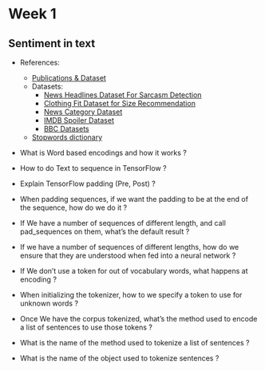 # Week 1

## Sentiment in text

* References:
    * [Publications & Dataset](https://rishabhmisra.github.io/publications/)
    * Datasets:        
        * [News Headlines Dataset For Sarcasm Detection](https://www.kaggle.com/rmisra/news-headlines-dataset-for-sarcasm-detection/home)
        * [Clothing Fit Dataset for Size Recommendation](https://www.kaggle.com/rmisra/clothing-fit-dataset-for-size-recommendation/home)
        * [News Category Dataset](https://www.kaggle.com/rmisra/news-category-dataset/home)
        * [IMDB Spoiler Dataset](https://www.kaggle.com/rmisra/imdb-spoiler-dataset)
        * [BBC Datasets](http://mlg.ucd.ie/datasets/bbc.html)
    * [Stopwords dictionary](https://github.com/Yoast/YoastSEO.js/blob/develop/src/config/stopwords.js)

* What is Word based encodings and how it works ?
* How to do Text to sequence in TensorFlow ?
* Explain TensorFlow padding (Pre, Post) ?
* When padding sequences, if we want the padding to be at the end of the sequence, how do we do it ?
* If We have a number of sequences of different length, and call pad_sequences on them, what’s the default result ?
* If we have a number of sequences of different lengths, how do we ensure that they are understood when fed into a neural network ?
* If We don’t use a token for out of vocabulary words, what happens at encoding ?
* When initializing the tokenizer, how to we specify a token to use for unknown words ?
* Once We have the corpus tokenized, what’s the method used to encode a list of sentences to use those tokens ?
* What is the name of the method used to tokenize a list of sentences ?
* What is the name of the object used to tokenize sentences ?